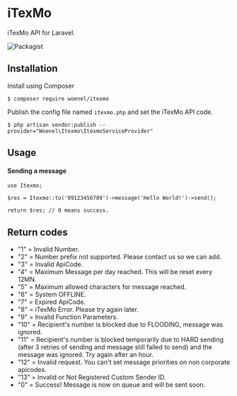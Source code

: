 # iTexMo
iTexMo API for Laravel.

![Packagist](https://img.shields.io/packagist/l/doctrine/orm.svg)

## Installation

Install using Composer
```
$ composer require woenel/itexmo
```

Publish the config file named `itexmo.php` and set the iTexMo API code.
```
$ php artisan vendor:publish --provider="Woenel\Itexmo\ItexmoServiceProvider"
```

## Usage

#### Sending a message
```
use Itexmo;

$res = Itexmo::to('09123456789')->message('Hello World!')->send();

return $res; // 0 means success.
```

## Return codes
* "1" = Invalid Number.
* "2" = Number prefix not supported. Please contact us so we can add.
* "3" = Invalid ApiCode.
* "4" = Maximum Message per day reached. This will be reset every 12MN.
* "5" = Maximum allowed characters for message reached.
* "6" = System OFFLINE.
* "7" = Expired ApiCode.
* "8" = iTexMo Error. Please try again later.
* "9" = Invalid Function Parameters.
* "10" = Recipient's number is blocked due to FLOODING, message was ignored.
* "11" = Recipient's number is blocked temporarily due to HARD sending (after 3 retries of sending and message still failed to send) and the message was ignored. Try again after an hour.
* "12" = Invalid request. You can't set message priorities on non corporate apicodes.
* "13" = Invalid or Not Registered Custom Sender ID.
* "0" = Success! Message is now on queue and will be sent soon.
